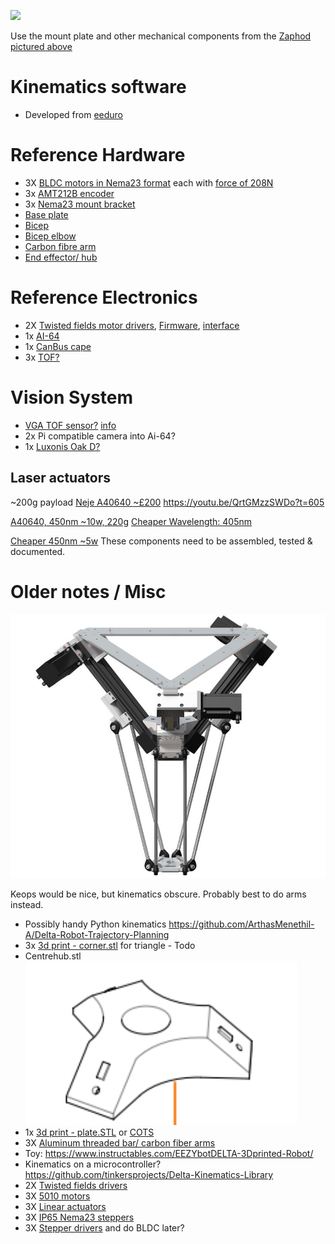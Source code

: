 

![](https://raw.githubusercontent.com/Scottapotamas/zaphod-bot/master/docs/imgs/delta-render.jpg)

Use the mount plate and other mechanical components from the [Zaphod pictured above](https://github.com/Scottapotamas/zaphod-bot/tree/master#mechanics)

# Kinematics software 

- Developed from [eeduro](https://github.com/eeduro/delta)
  
# Reference Hardware
- 3X [BLDC motors in Nema23 format](https://odriverobotics.com/shop/odrive-custom-motor-d5065) each with [force of 208N](https://docs.google.com/spreadsheets/d/12vzz7XVEK6YNIOqH0jAz51F5VUpc-lJEs3mmkWP1H4Y/edit#gid=0)
- 3x [AMT212B encoder](https://odriverobotics.com/shop/cui-amt212b-v-od)
- 3x [Nema23 mount bracket](https://www.amazon.co.uk/STEPPERONLINE-Bracket-Precision-Alloy-Planetary/dp/B07SRXNSDC)
- [Base plate](https://github.com/Scottapotamas/zaphod-bot/blob/master/mechanical/design/manf_outputs/machining_proto/base_plate_light.STEP)
- [Bicep](https://github.com/Scottapotamas/zaphod-bot/blob/master/mechanical/design/manf_outputs/machining_proto/bicep2.STEP)
- [Bicep elbow](https://github.com/Scottapotamas/zaphod-bot/blob/master/mechanical/design/manf_outputs/machining_proto/bicep_elbow.STEP)
- [Carbon fibre arm](https://www.aliexpress.com/item/32952287433.html)
- [End effector/ hub](https://github.com/Scottapotamas/zaphod-bot/blob/master/mechanical/design/manf_outputs/printed_proto/proto_3/effector_3.STEP)

# Reference Electronics

- 2X [Twisted fields motor drivers](https://github.com/Twisted-Fields/rp2040-motor-controller#rp2040-motor-controller), [Firmware](https://github.com/Twisted-Fields/rp2040-motor-firmware#twisted-fields-rp2040-motor-controller-firmware), [interface](https://docs.simplefoc.com/commander_interface)
- 1x [AI-64](https://www.beagleboard.org/boards/beaglebone-ai-64)
- 1x [CanBus cape](https://www.beyondlogic.org/adding-can-to-the-beaglebone-black/) 
- 3x [TOF?](https://www.aliexpress.com/item/32958364902.html)

# Vision System
- [VGA TOF sensor?](https://github.com/lnsru/melexis_VGA_ToF_camera) [info](https://www.melexis.com/en/product/MLX75027/Gen3-VGA-time-of-flight-3D-camera)
- 2x Pi compatible camera into Ai-64?
- 1x [Luxonis Oak D?](https://shop.luxonis.com/products/1098obcenclosure)


## Laser actuators

~200g payload [Neje A40640 ~£200](https://neje.shop/products/40w-laser-module-laser-head-for-cnc-laser-cutter-engraver-woodworking-machine)
https://youtu.be/QrtGMzzSWDo?t=605

[A40640, 450nm ~10w, 220g](https://www.aliexpress.com/item/4001287562336.html)
[Cheaper Wavelength: 405nm](https://www.aliexpress.com/item/4000781652185.html)

[Cheaper 450nm ~5w](https://www.aliexpress.com/item/1005003640254307.html)
These components need to be assembled, tested & documented.


# Older notes / Misc


![](https://raw.githubusercontent.com/samuk/Sawppy_Rover/e5f680594240ed2d8a4927f3c0a8c97fe7f28924/modifications/Ag/photos/delta.png)

Keops would be nice, but kinematics obscure. Probably best to do arms instead.

- Possibly handy Python kinematics https://github.com/ArthasMenethil-A/Delta-Robot-Trajectory-Planning
- 3x [3d print - corner.stl](https://openbuilds.com/builds/m3delta.1022/) for triangle - Todo
- Centrehub.stl ![](https://github.com/samuk/Sawppy_Rover/blob/main/modifications/Ag/centre.png?raw=true)
- 1x [3d print - plate.STL](https://www.thingiverse.com/thing:1249297/files) or [COTS](https://www.aliexpress.com/item/32707713574.html)
- 3X [Aluminum threaded bar/ carbon fiber arms](https://www.tunmaker.tn/2018/06/19/delta-robot-project/) 
- Toy: https://www.instructables.com/EEZYbotDELTA-3Dprinted-Robot/
- Kinematics on a microcontroller? https://github.com/tinkersprojects/Delta-Kinematics-Library
- 2X [Twisted fields drivers](https://github.com/jkirsons/stealth-controller)
- 3X [5010 motors](https://www.aliexpress.com/item/32517972556.html)
- 3X [Linear actuators](https://www.aliexpress.com/item/32838215862.html)
- 3X [IP65 Nema23 steppers](https://www.omc-stepperonline.com/waterproof-stepper-motor/p-series-ip65-waterproof-nema-24-closed-loop-stepper-motor-3nm-424-92oz-in-with-encoder-1000ppr-4000cpr.html) 
- 3X [Stepper drivers](https://www.aliexpress.com/item/32714985325.html)
and do BLDC later?
